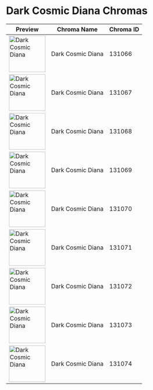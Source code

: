 # Dark Cosmic Diana Chromas

| Preview | Chroma Name | Chroma ID |
|---|---|---|
| <img src='https://raw.communitydragon.org/latest/plugins/rcp-be-lol-game-data/global/default/v1/champion-chroma-images/131/131066.png' alt='Dark Cosmic Diana' width='100'> | Dark Cosmic Diana | 131066 |
| <img src='https://raw.communitydragon.org/latest/plugins/rcp-be-lol-game-data/global/default/v1/champion-chroma-images/131/131067.png' alt='Dark Cosmic Diana' width='100'> | Dark Cosmic Diana | 131067 |
| <img src='https://raw.communitydragon.org/latest/plugins/rcp-be-lol-game-data/global/default/v1/champion-chroma-images/131/131068.png' alt='Dark Cosmic Diana' width='100'> | Dark Cosmic Diana | 131068 |
| <img src='https://raw.communitydragon.org/latest/plugins/rcp-be-lol-game-data/global/default/v1/champion-chroma-images/131/131069.png' alt='Dark Cosmic Diana' width='100'> | Dark Cosmic Diana | 131069 |
| <img src='https://raw.communitydragon.org/latest/plugins/rcp-be-lol-game-data/global/default/v1/champion-chroma-images/131/131070.png' alt='Dark Cosmic Diana' width='100'> | Dark Cosmic Diana | 131070 |
| <img src='https://raw.communitydragon.org/latest/plugins/rcp-be-lol-game-data/global/default/v1/champion-chroma-images/131/131071.png' alt='Dark Cosmic Diana' width='100'> | Dark Cosmic Diana | 131071 |
| <img src='https://raw.communitydragon.org/latest/plugins/rcp-be-lol-game-data/global/default/v1/champion-chroma-images/131/131072.png' alt='Dark Cosmic Diana' width='100'> | Dark Cosmic Diana | 131072 |
| <img src='https://raw.communitydragon.org/latest/plugins/rcp-be-lol-game-data/global/default/v1/champion-chroma-images/131/131073.png' alt='Dark Cosmic Diana' width='100'> | Dark Cosmic Diana | 131073 |
| <img src='https://raw.communitydragon.org/latest/plugins/rcp-be-lol-game-data/global/default/v1/champion-chroma-images/131/131074.png' alt='Dark Cosmic Diana' width='100'> | Dark Cosmic Diana | 131074 |
